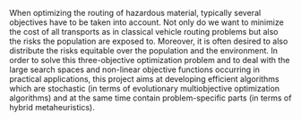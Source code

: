 When optimizing the routing of hazardous material, typically several objectives have to be taken into account. Not only do we want to minimize the cost of all transports as in classical vehicle routing problems but also the risks the population are exposed to. Moreover, it is often desired to also distribute the risks equitable over the population and the environment. In order to solve this three-objective optimization problem and to deal with the large search spaces and non-linear objective functions occurring in practical applications, this project aims at developing efficient algorithms which are stochastic (in terms of evolutionary multiobjective optimization algorithms) and at the same time contain problem-specific parts (in terms of hybrid metaheuristics).